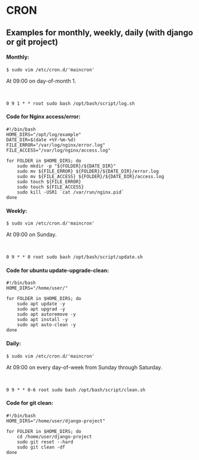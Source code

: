 <div>

<h1>CRON</h1>
<h2>Examples for monthly, weekly, daily (with django or git project)</h2>
<h4>Monthly:</h4>

`$ sudo vim /etc/cron.d/'maincron'`<br>

<p>At 09:00 on day-of-month 1.</p><br>

```
0 9 1 * * root sudo bash /opt/bash/script/log.sh
```

<h4>Code for Nginx access/error:</h4>

```
#!/bin/bash
HOME_DIRS="/opt/log/example"
DATE_DIR=$(date +%Y-%m-%d)
FILE_ERROR="/var/log/nginx/error.log"
FILE_ACCESS="/var/log/nginx/access.log"

for FOLDER in $HOME_DIRS; do
    sudo mkdir -p "${FOLDER}/${DATE_DIR}"
    sudo mv ${FILE_ERROR} ${FOLDER}/${DATE_DIR}/error.log
    sudo mv ${FILE_ACCESS} ${FOLDER}/${DATE_DIR}/access.log
    sudo touch ${FILE_ERROR}
    sudo touch ${FILE_ACCESS}
    sudo kill -USR1 `cat /var/run/nginx.pid`
done
```

<h4>Weekly:</h4>

`$ sudo vim /etc/cron.d/'maincron'`<br>

<p>At 09:00 on Sunday.</p><br>

```
0 9 * * 0 root sudo bash /opt/bash/script/update.sh
```

<h4>Code for ubuntu update-upgrade-clean:</h4>

```
#!/bin/bash
HOME_DIRS="/home/user/"

for FOLDER in $HOME_DIRS; do
    sudo apt update -y
    sudo apt upgrad -y
    sudo apt autoremove -y
    sudo apt install -y
    sudo apt auto-clean -y
done
```

<h4>Daily:</h4>

`$ sudo vim /etc/cron.d/'maincron'`<br>

<p>At 09:00 on every day-of-week from Sunday through Saturday.</p><br>

```
0 9 * * 0-6 root sudo bash /opt/bash/script/clean.sh
```

<h4>Code for git clean:</h4>

```
#!/bin/bash
HOME_DIRS="/home/user/django-project"

for FOLDER in $HOME_DIRS; do
	cd /home/user/django-project
    sudo git reset --hard
    sudo git clean -df 
done
```


</div>